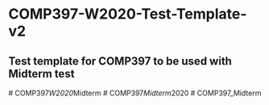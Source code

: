 # COMP397-W2020-Test-Template-v2

## Test template for COMP397 to be  used with Midterm test
#   C O M P 3 9 7 _ W 2 0 2 0 _ M i d t e r m  
 #   C O M P 3 9 7 _ M i d t e r m _ 2 0 2 0  
 #   C O M P 3 9 7 _ M i d t e r m  
 